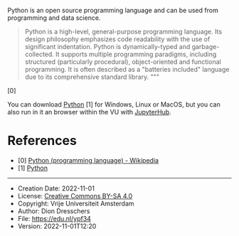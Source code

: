 Python is an open source programming language and can be used from programming and data science.

>Python is a high-level, general-purpose programming language. 
Its design philosophy emphasizes code readability with the use of significant indentation.
Python is dynamically-typed and garbage-collected. 
It supports multiple programming paradigms, including structured (particularly procedural), object-oriented and functional programming. 
It is often described as a "batteries included" language due to its comprehensive standard library.
""" 

[0]


You can download [Python](https://www.python.org/) [1] for Windows, Linux or MacOS, but you can also run in it an browser within the VU with [JupyterHub](https://edu.nl/9g3fm).

# References

* [0] [Python (programming language) - Wikipedia](https://en.wikipedia.org/wiki/Python_(programming_language))
* [1] [Python](https://www.python.org/)

---

* Creation Date: 2022-11-01
* License: [Creative Commons BY-SA 4.0](https://edu.nl/ytqf3)
* Copyright: Vrije Universiteit Amsterdam
* Author: Dion Dresschers
* File: https://edu.nl/ypf34
* Version: 2022-11-01T12:20


